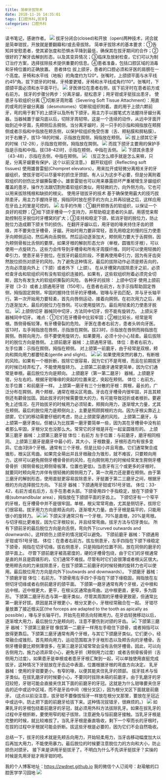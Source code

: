 ```yaml
---
title: 简单牙拔除术
date: 2018-11-16 14:35:01
tags: [口腔外科,拔牙]
categories: 口腔外科
---
```

读书笔记，感谢作者。
![](https://zymblog-1258069789.cos.ap-chengdu.myqcloud.com/blog0011-jdybcs/01.jpg)
拔牙分闭合(closed)和开放（open)两种技术，闭合就是简单钳拔，开放就是要翻瓣和/或去骨拔除。
简单牙拔除术的基本要求：①告知并安慰患者，使其紧张度和恐惧水平降到最低，确保其在拔牙期间的合作；②很好的了解牙齿解剖形态，以及其变异情况；③临床及放射检查，它们可以为制订治疗方案，选择拔除技术提供重要的信息。④患者准备，包括口腔区域的消毒和牙椅位置的正确放置。
患者体位
拔上颌牙，患者的口腔必须和牙医的肩膀在一个高度。牙椅和水平线（地板）的角度约为120°。张嘴时，上颌颌平面与水平线约45°角。拔下颌牙的时候，牙椅要更矮，牙椅和水平线成角约110°。张嘴时，下颌颌平面必须和水平面平行。
![](https://zymblog-1258069789.cos.ap-chengdu.myqcloud.com/blog0011-jdybcs/02.jpg)
牙医体位在患者右侧，拔下前牙时在患者前方或右前方。
拔牙的步骤分两步：分离牙龈，挺松患牙；用牙钳或牙挺拔出患牙。
使患牙与软组织分离
①切断牙周附着（Severing Soft Tissue Attachment）：用直的或弯的牙龈分离器（desmotomes）切断软组织附着。直的用于上颌六颗前牙，弯的用于剩下的上颌牙以及所有下颌牙。用主力手以握笔式方法握持牙龈分离器。当器械置于龈沟底以后，切除牙周韧带。这是一个连续的动作，从远中牙面开始到近中牙面，先颊侧后舌腭侧。当分离牙龈时，另一只手的示指和拇指放在颊腭侧或者示指和中指放在颊舌侧，以保护软组织免受伤害（舌、颊粘膜和腭粘膜）。对于右撇子，拔13-18的时候，示指放在腭侧，拇指放在颊侧。
![](https://zymblog-1258069789.cos.ap-chengdu.myqcloud.com/blog0011-jdybcs/03.jpg)
拔上颌其它牙的时候（12-28），示指放在颊侧，拇指放在腭侧。
![](https://zymblog-1258069789.cos.ap-chengdu.myqcloud.com/blog0011-jdybcs/04.jpg)
而拔下颌牙主要用的保护手指是示指和中指。拔(38-42)时，示指在颊侧，中指在舌侧。
![](https://zymblog-1258069789.cos.ap-chengdu.myqcloud.com/blog0011-jdybcs/05.jpg)
下颌其余患牙（43-48），示指在舌侧，中指在颊侧。
![](https://zymblog-1258069789.cos.ap-chengdu.myqcloud.com/blog0011-jdybcs/06.jpg)
（反正怎么顺手就是怎么来嘛，只是，分离牙龈要有保护，这个以前没注意。）
翻开软组织（Reflecting soft tissues)
使用雄普雷挺(Chompret elevators）。用来拉开或轻微分离相关牙的牙龈组织，使拔牙钳可以尽量牢的抓住牙颈部。有人认为这步不必要，但是分离附着软组织的创伤比牙龈撕裂要小。雄普雷挺也可以用来暴露损坏严重被增生牙龈组织覆盖的患牙。操作方法跟切割附着软组织类似，用轻微的力，向外侧方向。它也可以用来拔除残根和缺损的根尖。
使用牙钳拔牙的技术
基于确保使用最大的技巧拔除患牙。用主力手握持牙钳，拇指同时放在把手的方向上并再铰链之后，这样应用在牙齿上的里是可控的。
![](https://zymblog-1258069789.cos.ap-chengdu.myqcloud.com/blog0011-jdybcs/07.jpg)
左手的作用：①翻开颊唇舌的软组织，以保证一个良好的视野；②给下颌牙槽骨一个支持力，并帮助稳定患者的头部。用感觉来帮助控制在牙脱位时牙槽窝的扩大；③支持和稳定下颌，抵消牙钳的脱位力，防止脱位力造成颞下颌关节的损伤。
在翻开牙龈以后，用牙钳的喙夹持住牙齿的颈缘，并不要夹住牙槽骨，牙龈。开始时用力要非常轻，首先用稳定的慢的压力使患牙向颊侧运动，然后再向舌腭侧。然后运动逐渐加大，颊侧用力要大于舌腭侧，因为颊侧骨板比舌侧的要厚。如果牙根的解剖形态允许（单根，圆锥形牙根），可以使用一点旋转力。这些力会传导到牙槽骨和所有牙周膜纤维。同时可以使用轻微的牵引力，使患牙易于脱位。在拔牙的最后阶段，不要再使用牵引力，因为有牙齿突然脱位损伤对颌牙的风险。为了避免这种情况，最后的拔除动作必须是颊舌向的，方向必须是向外上（下颌）或者外下（上颌）。
在从牙槽窝内拔除患牙之前，必须检查牙齿和软组织间有没有软组织连接的。如果有，这些软组织附着必须完全切断，因为有发生大的软组织撕裂的风险。
各种牙的拔除：
上颌中切牙
使用上颌前牙钳（3-3）或者上颌通用牙钳（150号）。在患者右前方，左手示指帮助固定唇侧，拇指固定腭侧，牢固的握持住邻牙的牙槽嵴。钳喙与牙齿匹配，并与牙长轴平行。第一次开始用力要轻柔，首先向唇侧运动，接着向腭侧。在初次用力之后，用力逐渐加大，最后的脱位力在唇侧。可以使用旋转力。最后用轻柔的力使患牙脱位。
![](https://zymblog-1258069789.cos.ap-chengdu.myqcloud.com/blog0011-jdybcs/08.jpg)
上颌侧切牙
器械同中切牙，方法同中切牙，但不能有旋转力。
上颌尖牙
器械同中切牙。
难点：①它们在牙槽骨中比较牢固；②根比较长，经常是弯根。唇侧骨板较薄，有牙槽骨裂的危险。
牙医在患者右前方，患者头转向牙医。拔13时，左手拇指放在唇侧，示指放在腭侧。拔23时，示指放在唇侧而拇指放在腭侧。唇腭向用力，但不要使用旋转力，如果要用，必须十分小心轻柔。最后拔除时的脱位方向是唇侧。
上颌前磨牙
器械：上颌通用牙钳。
体位：患者右前方。
左手位置：示指在腭侧，拇指在颊侧。
对上颌第一前磨牙，由于经常是双根，颊向和腭向用力都要轻柔(gentle and slight)。
![](https://zymblog-1258069789.cos.ap-chengdu.myqcloud.com/blog0011-jdybcs/09.jpg)
![](https://zymblog-1258069789.cos.ap-chengdu.myqcloud.com/blog0011-jdybcs/10.jpg)
如果使用突然的暴力，有断根的风险。如果有一个根折断，拔除它很容易，因为它们不是弯根，而且在前期拔牙的时候已经弄松了。不能使用旋转力。
上颌第二前磨牙通常更简单，因为它们通常是单根。最后脱位方向是颊向。
上颌磨牙（第一第二磨牙）
器械，上颌磨牙钳，分左右的。根据牙钳喙缘的突起的位置来定，突起在颊侧。
体位：右前方。
左手位置：和前磨牙一样。
上颌第一磨牙有三个分散的牙根：腭根，最长的，广泛分布在腭侧。两个颊根，通常在根尖区弯曲。牙齿在牙槽骨内很牢固，并且其颊侧还有颧骨加固。因此拔牙的时候需要很大的力，有可能导致冠折或者根折。要避免上述情况，在开始拔牙的时候用力必须轻柔，颊腭向用力，逐渐增大力量，尤其在颊侧。最后的脱位用力是颊侧向上，主要是照顾腭根的方向。因为牙根尖靠近上颌窦，它们的移动需要仔细的考虑，防止上颌窦穿通的风险。
上颌第二磨牙，与上颌第一磨牙类似。但被认为比拔第一磨牙要简单一些，因为其在牙槽骨中没有前者那么牢固，牙根分叉也没那么大。常常它的牙根是并在一起呈圆锥形的。
上颌第三磨牙
器械：上颌第三磨牙钳
体位：右前方
左手位置：与前磨牙，磨牙相同相同。
上颌第三磨牙是磨牙中最小的，其大小，牙根数量，牙根形态均有很多变异。它由3到8个牙根。通常有三个牙根，但是比较小并且弯曲。它们通常聚合成锥形，根尖区弯曲。如果完全萌出并且牙根融合为锥形，就不难拔，只要颊向用力。这样可以避免腭侧牙槽骨骨折的风险，在向腭侧用力的时候经常发生腭侧牙槽骨骨折（腭侧骨板比颊侧骨板薄，位置也更低)。当患牙有三个或更多的牙根时，就要同时颊向用力并伴有很轻微的腭侧用力了。第一次用力还是要在颊侧。由于第三磨牙的解剖形态，使用直挺更容易拔除患牙。牙挺置于第二三磨牙之间，根据牙根的方向选择脱位方向。
下前牙
器械：下颌通用牙钳或151号牙钳。
体位：33-42，右前方或右后方，左手在患者头部。下颌骨用四个手指稳定，放在下颌骨下缘(submandibular area），拇指放在下颌颌平面的牙齿上。
下颌切牙有一个窄平的牙根，在牙槽骨中并不是很牢固。单根，根尖常常弯曲，尤其是侧切牙。拔除它们很容易。拔牙用力方向是颊舌向的，逐渐增大力量。由于牙根是扁平的，只能用很小的旋转力。
![](https://zymblog-1258069789.cos.ap-chengdu.myqcloud.com/blog0011-jdybcs/11.jpg)
![](https://zymblog-1258069789.cos.ap-chengdu.myqcloud.com/blog0011-jdybcs/12.jpg)
下颌尖牙通常只有一个牙根，70%是直根，20%是弯根。与切牙相比更难拔，因为它牙根较长，并且经常弯曲。拔牙方法与切牙类似。
所有下颌前牙的最后脱位方向是向舌侧，弯向外下(curved outwards and downwards）。这样损伤上颌牙的情况就可以避免。
下颌前磨牙
器械：下颌通用牙钳或151号牙钳。
体位：在患者右前方。拔左侧患牙，左手四指在下颌下缘稳定下颌骨，拇指在切牙切缘。拔右侧患牙，只是拇指的位置不同，放在同侧的磨牙的颌平面上。
尽管下颌前磨牙被高密度的，硬的牙槽骨包绕，由于它们的牙根通常是直的并且是圆锥形的，它们通常不难拔。尽管有时它们会很薄或者根尖区很大。使用颊舌向的力来拔除患牙，在拔下颌第二前磨牙的时候轻微的旋转力也可以使用。最后脱位用力方向是向外下(outwards and downwards）。
下颌磨牙
器械：下颌磨牙钳
体位：右前方。下颌骨用左手四个手指在下颌下缘稳固，拇指放在左侧切牙切缘或者右侧前磨牙的颌平面。
下颌第一磨牙通常有两个牙根，近中根和远中根。近中根更大，更平，在根尖区通常由弯曲。远中根更直，更窄，多为圆形。
下颌第二磨牙形态与第一磨牙类似，尽管其周围的牙槽骨更致密，但通常比第一磨牙好拔。原因是其牙根更小，根分叉更小，牙根经常融合在一起。
牙钳尽量放置了接近根尖区(the forceps are adapted to the tooth as apically as possible），喙与牙长轴平行。开始先在颊舌向轻微用力。在牙齿轻微移动以后，逐渐增大用力，最后脱位力是颊向的，注意不要伤到对颌的牙齿。
![](https://zymblog-1258069789.cos.ap-chengdu.myqcloud.com/blog0011-jdybcs/13.jpg)
下颌第三磨牙
器械：下颌第三磨牙钳
像拔第一二磨牙一样用左手稳住下颌骨，或者拇指可以放得更靠后。下颌第三磨牙通常有两个牙根，与其它下颌磨牙类似。它们更小，经常融合成锥形。首先颊向用力，运动范围取决于牙根形态以及颊舌向的牙槽骨。舌侧牙槽骨要比颊侧薄很多，在第三磨牙区域常常会没有舌侧牙槽骨。因此，可以向舌侧用力。施力必须非常小心，避免牙折（颊侧用力过度）或者舌侧骨板骨折（舌侧用力过度）。如果患牙是单根或者患牙牙根汇聚到一起，可以单独使用直挺完成拔牙。这种情况下牙挺放在牙齿近中表面，位置根据牙根的弯曲方向决定。
乳牙
器械：使用的牙钳要更小，有窄的喙，以便其能夹住乳牙的颈部。
拔牙技术与恒牙类似。在拔乳磨牙的时候要小心，不要同时拔除未萌的前磨牙。由于乳磨牙的牙冠较短，牙钳可能会直接夹住其下面的前磨牙的牙冠。这就是为什么钳喙要夹住牙齿的近中或远中区域，而不是牙齿中间（根分叉区），因为根分叉区下面就是前磨牙。
(这点以前没注意，拔牙钳不要像拔恒牙一样放在根分叉那里，要放在牙冠近中或远中。防止把下面的前磨牙给拔下来。这种情况拔错牙，很麻烦的。）
![](https://zymblog-1258069789.cos.ap-chengdu.myqcloud.com/blog0011-jdybcs/14.jpg)
如果乳牙的牙根包绕着前磨牙的牙冠，就必须用外科方法拔除乳牙。如果在拔乳牙的过程中牙根折断，要使用窄的梃子拔除，注意避免与恒前磨牙接触。当乳牙牙根是完整的时候，就比较难拔了。当乳牙牙根是垂直吸收，剩下一个窄而长的牙根时，在拔的过程中牙根就可能会折断。拔这些牙根是必要的，因为它们不会自然吸收。

总结一下，拔牙的技术就是先颊舌向用力，开始轻柔用力，当牙齿移动幅度加大以后再加大用力，不能使用暴力。最后脱位的时候要注意脱位力的方向和大小，防止损伤对颌牙。
接下来是讲用牙挺拔牙了。不明白为什么不先讲牙挺拔牙？实操的时候是先用牙挺才用牙钳的吧。

我的个人博客地址：https://zwdnet.github.io
我的微信个人订阅号：赵瑜敏的口腔医学学习园地
![](https://zymblog-1258069789.cos.ap-chengdu.myqcloud.com/other/wx.jpg)
